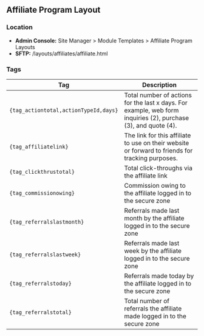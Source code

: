 ## Affiliate Program Layout

### Location
* **Admin Console:** Site Manager > Module Templates > Affiliate Program Layouts
* **SFTP:** /layouts/affiliates/affiliate.html

### Tags

Tag | Description
-------------- | -------------
`{tag_actiontotal,actionTypeId,days}`  | Total number of actions for the last x days. For example, web form inquiries (2), purchase (3), and quote (4).
`{tag_affiliatelink}`  | The link for this affiliate to use on their website or forward to friends for tracking purposes.
`{tag_clickthrustotal}` |  Total click-throughs via the affiliate link
`{tag_commissionowing}` |	Commission owing to the affiliate logged in to the secure zone
`{tag_referralslastmonth}` |	Referrals made last month by the affiliate logged in to the secure zone
`{tag_referralslastweek}` |	Referrals made last week by the affiliate logged in to the secure zone
`{tag_referralstoday}` | Referrals made today by the affiliate logged in to the secure zone
`{tag_referralstotal}` |	Total number of referrals the affiliate made logged in to the secure zone
